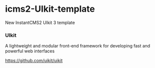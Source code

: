 # icms2-UIkit-template
New InstantCMS2 UIkit 3 template

### UIkit
A lightweight and modular front-end framework for developing fast and powerful web interfaces 

https://github.com/uikit/uikit
